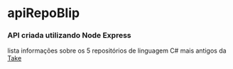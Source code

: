 # apiRepoBlip #

### API criada utilizando Node Express ####

lista informações sobre os 5 repositórios de linguagem C# mais antigos da [Take](https://github.com/takenet)